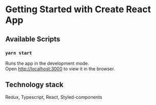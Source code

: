 # Getting Started with Create React App


## Available Scripts


### `yarn start`

Runs the app in the development mode.\
Open [http://localhost:3000](http://localhost:3000) to view it in the browser.


## Technology stack

Redux, Typescript, React, Styled-components 
